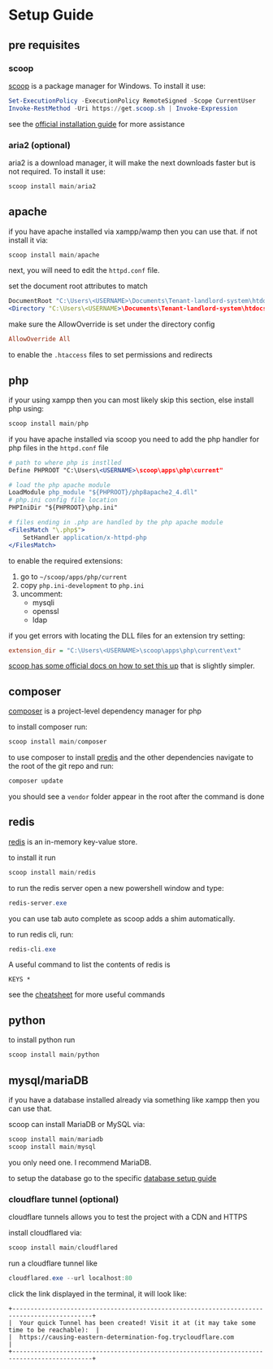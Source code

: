 # Setup Guide

## pre requisites

### scoop

[scoop](https://scoop.sh/) is a package manager for Windows. 
To install it use:

```powershell
Set-ExecutionPolicy -ExecutionPolicy RemoteSigned -Scope CurrentUser
Invoke-RestMethod -Uri https://get.scoop.sh | Invoke-Expression
```

see the [official installation guide](https://github.com/ScoopInstaller/Install) for more assistance

### aria2 (optional)

aria2 is a download manager, it will make the next downloads faster but is not required. To install it use:
```powershell
scoop install main/aria2
```

## apache

if you have apache installed via xampp/wamp then you can use that.
if not install it via: 
```powershell
scoop install main/apache
```

next, you will need to edit the `httpd.conf` file.

set the document root attributes to match

```apache
DocumentRoot "C:\Users\<USERNAME>\Documents\Tenant-landlord-system\htdocs"
<Directory "C:\Users\<USERNAME>\Documents\Tenant-landlord-system\htdocs">
```

make sure the AllowOverride is set under the directory config 
```ini
AllowOverride All
```
to enable the `.htaccess` files to set permissions and redirects

## php

if your using xampp then you can most likely skip this section,
else install php using:
```powershell
scoop install main/php
```

if you have apache installed via scoop you need to add the php handler for php files in the `httpd.conf` file
```apache
# path to where php is instlled
Define PHPROOT "C:\Users\<USERNAME>\scoop\apps\php\current"

# load the php apache module
LoadModule php_module "${PHPROOT}/php8apache2_4.dll"
# php.ini config file location
PHPIniDir "${PHPROOT}\php.ini"

# files ending in .php are handled by the php apache module
<FilesMatch "\.php$">
    SetHandler application/x-httpd-php
</FilesMatch>
```

to enable the required extensions: 
1) go to `~/scoop/apps/php/current`
2) copy `php.ini-development` to `php.ini`
3) uncomment:
    - mysqli
    - openssl
    - ldap

if you get errors with locating the DLL files for an extension try setting:
```ini
extension_dir = "C:\Users\<USERNAME>\scoop\apps\php\current\ext"
```

[scoop has some official docs on how to set this up](https://github.com/ScoopInstaller/Scoop/wiki/Apache-with-PHP) that is slightly simpler.

## composer
[composer](https://getcomposer.org/) is a project-level dependency manager for php

to install composer run:
```powershell
scoop install main/composer
```

to use composer to install [predis](https://github.com/predis/predis) and the other dependencies navigate to the root of the git repo and run:
```powershell
composer update
```

you should see a `vendor` folder appear in the root after the command is done

## redis

[redis](https://redis.io/) is an in-memory key-value store.

to install it run
```powershell
scoop install main/redis
```

to run the redis server open a new powershell window and type:
```powershell
redis-server.exe
```
you can use tab auto complete as scoop adds a shim automatically.

to run redis cli, run:
```powershell
redis-cli.exe
```

A useful command to list the contents of redis is
```
KEYS *
```

see the [cheatsheet](https://developer.redis.com/howtos/quick-start/cheat-sheet/) for more useful commands

## python

to install python run
```powershell
scoop install main/python
```

## mysql/mariaDB

if you have a database installed already via something like xampp then you can use that.

scoop can install MariaDB or MySQL via:
```powershell
scoop install main/mariadb
scoop install main/mysql
```

you only need one. I recommend MariaDB.

to setup the database go to the specific [database setup guide](https://github.com/Sovietsupporter69/Tenant-landlord-system/blob/master/database/docs.md)

### cloudflare tunnel (optional)

cloudflare tunnels allows you to test the project with a CDN and HTTPS

install cloudflared via:
```powershell
scoop install main/cloudflared
```

run a cloudflare tunnel like
```powershell
cloudflared.exe --url localhost:80
```

click the link displayed in the terminal, it will look like:
```
+--------------------------------------------------------------------------------------------+
|  Your quick Tunnel has been created! Visit it at (it may take some time to be reachable):  |
|  https://causing-eastern-determination-fog.trycloudflare.com                               |
+--------------------------------------------------------------------------------------------+
```